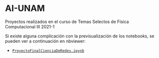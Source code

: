 # AI-UNAM
Proyectos realizados en el curso de Temas Selectos de Física Computacional III 2021-1

Si existe alguna complicación con la previsualización de los notebooks, se pueden ver a continuación en nbviewer:


- [`ProyectoFinalCienciaDeRedes.ipynb`](https://nbviewer.jupyter.org/github/IvanBaron/AI-UNAM/blob/main/SentimentAnalysisPytorch.ipynb)
